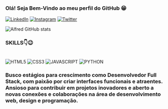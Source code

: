 ### Olá! Seja Bem-Vindo ao meu perfil do GitHub 😁

<a href="https://www.linkedin.com/in/alfred-micael-58a18326a/" target="_blank"><img src="https://img.shields.io/badge/LinkedIn-0077B5?style=for-the-badge&logo=linkedin&logoColor=white" alt="LinkedIn"></a>
<a href="https://www.instagram.com/alfredmicael/" target="_blank"><img src="https://img.shields.io/badge/Instagram-E4405F?style=for-the-badge&logo=instagram&logoColor=white" alt="Instagram"></a>
<a href="https://twitter.com/devalfredinho" target="_blank"><img src="https://img.shields.io/badge/Twitter-1DA1F2?style=for-the-badge&logo=twitter&logoColor=white" alt="Twitter"></a>

![Alfred GitHub stats](https://github-readme-stats.vercel.app/api?username=devalfredinho&show_icons=true&theme=dark)

### SKILLS👇😉

<div style="display: inline_block"><br/>
    <img align="center" alt="HTML5" src="https://img.shields.io/badge/HTML5-E34F26?style=for-the-badge&logo=html5&logoColor=white">
    <img align="center" alt="CSS3" src="https://img.shields.io/badge/CSS3-1572B6?style=for-the-badge&logo=css3&logoColor=white">
    <img align="center" alt="JAVASCRIPT" src="https://img.shields.io/badge/JavaScript-323330?style=for-the-badge&logo=javascript&logoColor=F7DF1E">
    <img align="center" alt="PYTHON" src="https://img.shields.io/badge/Python-14354C?style=for-the-badge&logo=python&logoColor=white">
</div>

### Busco estágios para crescimento como Desenvolvedor Full Stack, com paixão por criar interfaces funcionais e atraentes. Ansioso para contribuir em projetos inovadores e aberto a novas conexões e colaborações na área de desenvolvimento web, design e programação.
